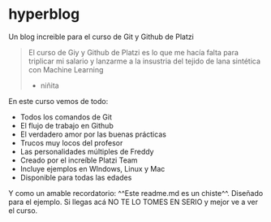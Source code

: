 # hyperblog
Un blog increible para el curso de Git y Github de Platzi
> El curso de Giy y Github de Platzi es lo que me hacía falta para triplicar mi salario y lanzarme a la insustria del tejido de lana sintética con Machine Learning
> - niñita

En este curso vemos de todo:
* Todos los comandos de Git
* El flujo de trabajo en Github
* El verdadero amor por las buenas prácticas
* Trucos muy locos del profesor
* Las personalidades múltiples de Freddy
* Creado por el increíble Platzi Team
* Incluye ejemplos en WIndows, Linux y Mac
* Disponible para todas las edades

Y como un amable recordatorio: ^^Este readme.md es un chiste^^. Diseñado para el ejemplo. Si llegas acá NO TE LO TOMES EN SERIO y mejor ve a ver el curso.
